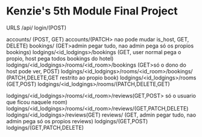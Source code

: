 # Kenzie's 5th Module Final Project  

<!-- https://github.com/kenzie-final-project/kenzie-bookings -->

URLS /api/
login/(POST)

accounts/ (POST, GET)
accounts/<pk>(PATCH> nao pode mudar is_host, GET, DELETE)
bookings/ (GET>admin pegar tudo, nao admin pega só os propios bookings)
lodgings/<id_lodgings>/bookings (GET, user normal pega o propio, host pega todos bookings do hotel)
lodgings/<id_lodgings>/rooms/<id_room>/bookings (GET>só o dono do host pode ver, POST)
lodgings/<id_lodgings>/rooms/<id_room>/bookings/<pk> (PATCH,DELETE,GET restrito ao propio book)
lodgings/<id_lodgings>/rooms (GET,POST)
lodgings/<id_lodgings>/rooms/<pk>(PATCH,DELETE,GET)

lodgings/<id_lodgings>/rooms/<id_room>/reviews(GET,POST> só o usuario que ficou naquele room)
lodgings/<id_lodgings>/rooms/<id_room>/reviews/<pk>(GET,PATCH,DELETE)
lodgings/<id_lodgings>/reviews(GET)
reviews/ (GET, admin pegar tudo, nao admin pega só os propios reviews)
lodgings/(GET,POST)
lodgings/<pk>(GET,PATCH,DELETE)
